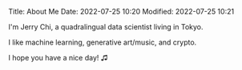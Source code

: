 Title: About Me
Date: 2022-07-25 10:20
Modified: 2022-07-25 10:21

I'm Jerry Chi, a quadralingual data scientist living in Tokyo.

I like machine learning, generative art/music, and crypto.

I hope you have a nice day! ♫

